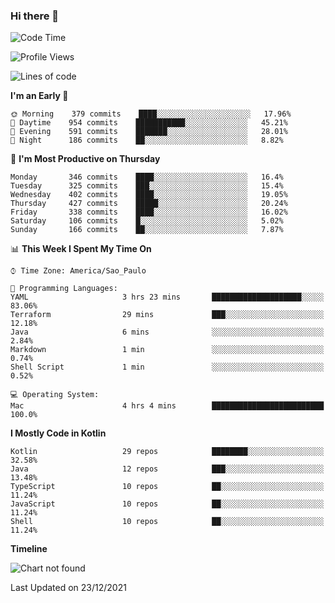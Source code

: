 ### Hi there 👋

<!--
**fernandonogueira/fernandonogueira** is a ✨ _special_ ✨ repository because its `README.md` (this file) appears on your GitHub profile.

Here are some ideas to get you started:

- 🔭 I’m currently working on ...
- 🌱 I’m currently learning ...
- 👯 I’m looking to collaborate on ...
- 🤔 I’m looking for help with ...
- 💬 Ask me about ...
- 📫 How to reach me: ...
- 😄 Pronouns: ...
- ⚡ Fun fact: ...
-->

<!--START_SECTION:waka-->
![Code Time](http://img.shields.io/badge/Code%20Time-1%2C188%20hrs%204%20mins-blue)

![Profile Views](http://img.shields.io/badge/Profile%20Views-1-blue)

![Lines of code](https://img.shields.io/badge/From%20Hello%20World%20I%27ve%20Written-329%20Thousand%20lines%20of%20code-blue)

**I'm an Early 🐤** 

```text
🌞 Morning    379 commits    ████░░░░░░░░░░░░░░░░░░░░░   17.96% 
🌆 Daytime    954 commits    ███████████░░░░░░░░░░░░░░   45.21% 
🌃 Evening    591 commits    ███████░░░░░░░░░░░░░░░░░░   28.01% 
🌙 Night      186 commits    ██░░░░░░░░░░░░░░░░░░░░░░░   8.82%

```
📅 **I'm Most Productive on Thursday** 

```text
Monday       346 commits    ████░░░░░░░░░░░░░░░░░░░░░   16.4% 
Tuesday      325 commits    ███░░░░░░░░░░░░░░░░░░░░░░   15.4% 
Wednesday    402 commits    ████░░░░░░░░░░░░░░░░░░░░░   19.05% 
Thursday     427 commits    █████░░░░░░░░░░░░░░░░░░░░   20.24% 
Friday       338 commits    ████░░░░░░░░░░░░░░░░░░░░░   16.02% 
Saturday     106 commits    █░░░░░░░░░░░░░░░░░░░░░░░░   5.02% 
Sunday       166 commits    ██░░░░░░░░░░░░░░░░░░░░░░░   7.87%

```


📊 **This Week I Spent My Time On** 

```text
⌚︎ Time Zone: America/Sao_Paulo

💬 Programming Languages: 
YAML                     3 hrs 23 mins       ████████████████████░░░░░   83.06% 
Terraform                29 mins             ███░░░░░░░░░░░░░░░░░░░░░░   12.18% 
Java                     6 mins              ░░░░░░░░░░░░░░░░░░░░░░░░░   2.84% 
Markdown                 1 min               ░░░░░░░░░░░░░░░░░░░░░░░░░   0.74% 
Shell Script             1 min               ░░░░░░░░░░░░░░░░░░░░░░░░░   0.52%

💻 Operating System: 
Mac                      4 hrs 4 mins        █████████████████████████   100.0%

```

**I Mostly Code in Kotlin** 

```text
Kotlin                   29 repos            ████████░░░░░░░░░░░░░░░░░   32.58% 
Java                     12 repos            ███░░░░░░░░░░░░░░░░░░░░░░   13.48% 
TypeScript               10 repos            ██░░░░░░░░░░░░░░░░░░░░░░░   11.24% 
JavaScript               10 repos            ██░░░░░░░░░░░░░░░░░░░░░░░   11.24% 
Shell                    10 repos            ██░░░░░░░░░░░░░░░░░░░░░░░   11.24%

```


**Timeline**

![Chart not found](https://raw.githubusercontent.com/fernandonogueira/fernandonogueira/master/charts/bar_graph.png) 


 Last Updated on 23/12/2021
<!--END_SECTION:waka-->
